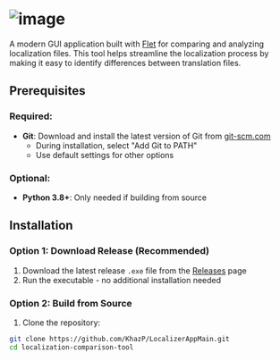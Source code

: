 # ![image](https://github.com/user-attachments/assets/2a19bfb0-9ecf-40b4-9286-02ac368618b9)

A modern GUI application built with [Flet](https://flet.dev/) for comparing and analyzing localization files. This tool helps streamline the localization process by making it easy to identify differences between translation files.

## Prerequisites

### Required:
- **Git**: Download and install the latest version of Git from [git-scm.com](https://git-scm.com/downloads/win)
  - During installation, select "Add Git to PATH"
  - Use default settings for other options

### Optional:
- **Python 3.8+**: Only needed if building from source

## Installation

### Option 1: Download Release (Recommended)
1. Download the latest release `.exe` file from the [Releases](https://github.com/KhazP/LocalizerAppMain/releases) page
2. Run the executable - no additional installation needed

### Option 2: Build from Source
1. Clone the repository:
```bash
git clone https://github.com/KhazP/LocalizerAppMain.git
cd localization-comparison-tool

